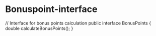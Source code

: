 # Bonuspoint-interface
// Interface for bonus points calculation
public interface BonusPoints {
    double calculateBonusPoints();
}
